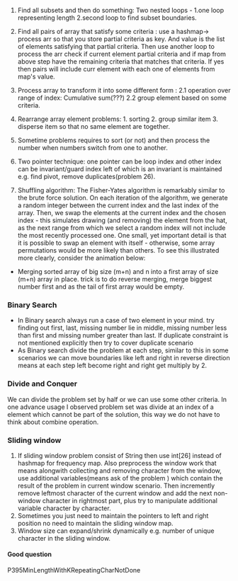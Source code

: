 1. Find all subsets and then do something: Two nested loops - 1.one loop representing length 2.second loop to find subset boundaries.  

2. Find all pairs of array that satisfy some criteria : use a hashmap-> process arr so that you store partial criteria as key. And value is the list of elements satisfying that partial criteria. Then use another loop to process the arr check if current element partial criteria and if map from above step have the remaining criteria that matches that criteria. If yes then pairs will include curr element with each one of elements from map's value. 

3. Process array to transform it into some different form : 
 2.1 operation over range of index: Cumulative sum(???)
 2.2 group element based on some criteria.
 
4. Rearrange array element problems: 1. sorting 2. group similar item 3. disperse item so that no same element are together. 

5. Sometime problems requires to sort (or not) and then process the number when numbers switch from one to another.
6. Two pointer technique: one pointer can be loop index and other index can be invariant/guard index left of which is an invariant is maintained e.g. find pivot, remove duplicates(problem 26).
7. Shuffling algorithm: The Fisher-Yates algorithm is remarkably similar to the brute force solution. On each iteration of the algorithm, we generate a random integer between the current index and the last index of the array. Then, we swap the elements at the current index and the chosen index - this simulates drawing (and removing) the element from the hat, as the next range from which we select a random index will not include the most recently processed one. One small, yet important detail is that it is possible to swap an element with itself - otherwise, some array permutations would be more likely than others. To see this illustrated more clearly, consider the animation below:

- Merging sorted array of big size (m+n) and n into a first array of size (m+n) array in place. trick is to do reverse merging, merge biggest number first and as the tail of first array would be empty.

### Binary Search
- In Binary search always run a case of two element in your mind. try finding out first, last, missing number lie in middle, missing number less than first and missing number greater than last. If duplicate constraint is not mentioned explicitly then try to cover duplicate scenario 
- As Binary search divide the problem at each step, similar to this in some scenarios we can move boundaries like left and right in reverse direction means at each step left become right and right get multiply by 2. 

### Divide and Conquer
We can divide the problem set by half or we can use some other criteria. In one advance usage I observed problem set was divide at an index of a element which cannot be part of the solution, this way we do not have to think about combine operation.

### Sliding window
1. If sliding window problem consist of String then use int[26] instead of hashmap for frequency map. Also preprocess the window work that means alongwith collecting and removing character from the window, use additional variables(means ask of the problem ) which contain the result of the problem in current window scenario. Then incremently remove leftmost character of the current window and add the next non-window character in rightmost part, plus try to manipulate additional variable character by character. 
2. Sometimes you just need to maintain the pointers to left and right position no need to maintain the sliding window map. 
3. Window size can expand/shrink dynamically e.g. number of unique character in the sliding window.

#### Good question
P395MinLengthWithKRepeatingCharNotDone